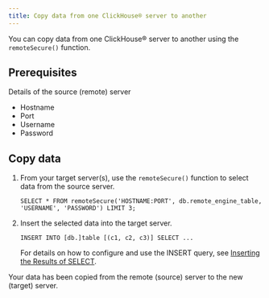 ```yaml
---
title: Copy data from one ClickHouse® server to another
---
```


You can copy data from one ClickHouse® server to another using the
`remoteSecure()` function.

## Prerequisites

Details of the source (remote) server

-   Hostname
-   Port
-   Username
-   Password

## Copy data

1.  From your target server(s), use the `remoteSecure()`
    function to select data from the source server.

    ```shell
    SELECT * FROM remoteSecure('HOSTNAME:PORT', db.remote_engine_table, 'USERNAME', 'PASSWORD') LIMIT 3;
    ```

1.  Insert the selected data into the target server.

    ```shell
    INSERT INTO [db.]table [(c1, c2, c3)] SELECT ...
    ```

    For details on how to configure and use the INSERT query, see
    [Inserting the Results of
    SELECT](https://clickhouse.com/docs/en/sql-reference/statements/insert-into/#inserting-the-results-of-select).

Your data has been copied from the remote (source) server to the new
(target) server.
